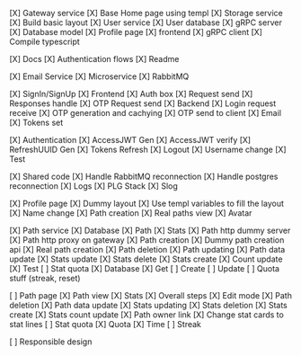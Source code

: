 [X] Gateway service
[X] Base Home page using templ
[X] Storage service
[X] Build basic layout
[X] User service
    [X] User database
    [X] gRPC server
    [X] Database model
[X] Profile page
    [X] frontend
    [X] gRPC client
[X] Compile typescript

[X] Docs
    [X] Authentication flows
    [X] Readme

[X] Email Service
    [X] Microservice
    [X] RabbitMQ

[X] SignIn/SignUp
    [X] Frontend
        [X] Auth box
        [X] Request send
        [X] Responses handle
        [X] OTP Request send
    [X] Backend
        [X] Login request receive 
        [X] OTP generation and cachying
        [X] OTP send to client
            [X] Email
        [X] Tokens set

[X] Authentication
        [X] AccessJWT Gen
        [X] AccessJWT verify
        [X] RefreshUUID Gen
        [X] Tokens Refresh
        [X] Logout
        [X] Username change
        [X] Test

[X] Shared code
[X] Handle RabbitMQ reconnection
[X] Handle postgres reconnection
[X] Logs
    [X] PLG Stack
    [X] Slog

[X] Profile page
    [X] Dummy layout
    [X] Use templ variables to fill the layout
    [X] Name change
    [X] Path creation
    [X] Real paths view
    [X] Avatar

[X] Path service
    [X] Database
        [X] Path
        [X] Stats
    [X] Path http dummy server
    [X] Path http proxy on gateway
    [X] Path creation
        [X] Dummy path creation api
        [X] Real path creation
    [X] Path deletion
    [X] Path updating
        [X] Path data update
        [X] Stats update
        [X] Stats delete
        [X] Stats create
        [X] Count update
    [X] Test
    [ ] Stat quota
        [X] Database
        [X] Get
        [ ] Create
        [ ] Update
        [ ] Quota stuff (streak, reset)

[ ] Path page
    [X] Path view
        [X] Stats
        [X] Overall steps
    [X] Edit mode
        [X] Path deletion
        [X] Path data update
        [X] Stats updating
        [X] Stats deletion
        [X] Stats create
    [X] Stats count update
    [X] Path owner link
    [X] Change stat cards to stat lines
    [ ] Stat quota
        [X] Quota
        [X] Time
        [ ] Streak


[ ] Responsible design